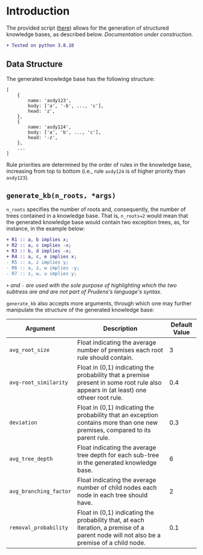 # Introduction

The provided script ([here](https://github.com/VMarkos/prudens-js/blob/main/datasets/propositional_kb_generator.py)) allows for the generation of structured knowledge bases, as described below. *Documentation under construction.*

```diff
+ Tested on python 3.8.10
```

## Data Structure

The generated knowledge base has the following structure:
```
[
    {
        name: 'asdy123',
        body: ['a', '-b', ..., 'c'],
        head: 'z',
    },
    {
        name: 'asdy124',
        body: ['a', 'b', ..., 'c'],
        head: '-z',
    },
    ...
]
```

Rule priorities are determined by the order of rules in the knowledge base, increasing from top to bottom (i.e., rule `asdy124` is of higher priority than `asdy123`).

## `generate_kb(n_roots, *args)`

`n_roots` specifies the number of roots and, consequently, the number of trees contained in a knowledge base. That is, `n_roots=2` would mean that the generated knowledge base would contain two exception trees, as, for instance, in the example below:

```diff
+ R1 :: a, b implies x;
+ R2 :: a, c implies -x;
+ R3 :: b, d implies -x;
+ R4 :: a, c, e implies x;
- R5 :: a, z implies y;
- R6 :: a, z, w implies -y;
- R7 :: z, w, u implies y;
```

*`+` and `-` are used with the sole purpose of highlighting which the two subtress are and are not part of Prudens's language's syntax.*

`generate_kb` also accepts more arguments, through which one may further manipulate the structure of the generated knowledge base:

| Argument | Description | Default Value |
| -------- | ----------- | ------------- |
| `avg_root_size` | Float indicating the average number of premises each root rule should contain. | 3 |
| `avg-root_similarity` | Float in (0,1) indicating the probability that a premise present in some root rule also appears in (at least) one otheer root rule.| 0.4 |
| `deviation` | Float in (0,1) indicating the probability that an exception contains more than one new premises, compared to its parent rule.| 0.3 |
| `avg_tree_depth` | Float indicating the average tree depth for each sub-tree in the generated knowledge base. | 6 |
| `avg_branching_factor` | Float indicating the average number of child nodes each node in each tree should have. | 2 |
| `removal_probability` | Float in (0,1) indicating the probability that, at each iteration, a premise of a parent node will not also be a premise of a child node. | 0.1 |

